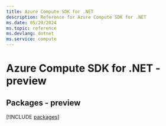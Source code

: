 ```yaml
---
title: Azure Compute SDK for .NET
description: Reference for Azure Compute SDK for .NET
ms.date: 05/29/2024
ms.topic: reference
ms.devlang: dotnet
ms.service: compute
---
```

# Azure Compute SDK for .NET - preview
## Packages - preview
[!INCLUDE [packages](compute-index.md)]